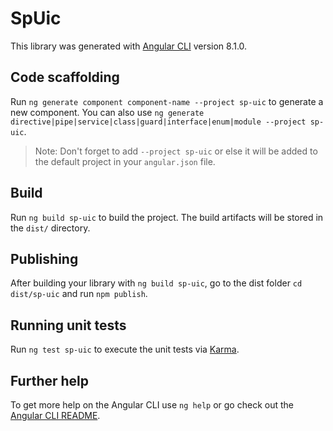 # SpUic

This library was generated with [Angular CLI](https://github.com/angular/angular-cli) version 8.1.0.

## Code scaffolding

Run `ng generate component component-name --project sp-uic` to generate a new component. You can also use `ng generate directive|pipe|service|class|guard|interface|enum|module --project sp-uic`.
> Note: Don't forget to add `--project sp-uic` or else it will be added to the default project in your `angular.json` file. 

## Build

Run `ng build sp-uic` to build the project. The build artifacts will be stored in the `dist/` directory.

## Publishing

After building your library with `ng build sp-uic`, go to the dist folder `cd dist/sp-uic` and run `npm publish`.

## Running unit tests

Run `ng test sp-uic` to execute the unit tests via [Karma](https://karma-runner.github.io).

## Further help

To get more help on the Angular CLI use `ng help` or go check out the [Angular CLI README](https://github.com/angular/angular-cli/blob/master/README.md).
